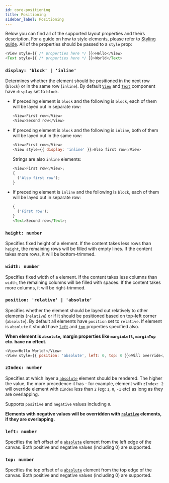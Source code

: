 ```yaml
---
id: core-positioning
title: Positioning
sidebar_label: Positioning
---
```


Below you can find all of the supported layout properties and theirs description. For a guide on how to style elements, please refer to [Styling guide](./core-styling.md). All of the properties should be passed to a `style` prop:

```js
<View style={{ /* properties here */ }}>Hello</View>
<Text style={{ /* properties here */ }}>World</Text>
```

### `display: 'block' | 'inline'`

Determines whether the element should be positioned in the next row (`block`) or in the same row (`inline`). By default [`View`](./view-component.md) and [`Text`](./text-component.md) component have `display` set to `block`.

- If preceding element is `block` and the following is `block`, each of them will be layed out in separate row:

  ```js
  <View>First row</View>
  <View>Second row</View>
  ```

- If preceding element is `block` and the following is `inline`, both of them will be layed out in the same row:

  ```js
  <View>First row</View>
  <View style={{ display: 'inline' }}>Also first row</View>
  ```

  Strings are also `inline` elements:

  ```js
  <View>First row</View>;
  {
    ('Also first row');
  }
  ```

- If preceding element is `inline` and the following is `block`, each of them will be layed out in separate row:

  ```js
  {
    ('First row');
  }
  <Text>Second row</Text>;
  ```

### `height: number`

Specifies fixed height of a element. If the content takes less rows than `height`, the remaining rows will be filled with empty lines. If the content takes more rows, it will be bottom-trimmed.

### `width: number`

Specifies fixed width of a element. If the content takes less columns than `width`, the remaining columns will be filled with spaces. If the content takes more columns, it will be right-trimmed.

### `position: 'relative' | 'absolute'`

Specifies whether the element should be layed out relatively to other elements (`relative`) or if it should be positioned based on top-left corner (`absolute`). By default all elements have `position` set to `relative`. If element is `absolute` it should have [`left`](#left-number) and [`top`](#top-number) properties specified also.

**When element is `absolute`, margin properties like `marginLeft`, `marginTop` etc. have no effect.**

```js
<View>Hello World!</View>
<View style={{ position: 'absolute', left: 0, top: 0 }}>Will override</View>
```

### `zIndex: number`

Specifies at which layer a [`absolute`](#position-relative-absolute) element should be rendered. The higher the value, the more precedence it has - for example, element with `zIndex: 2` will override element with `zIndex` less than `2` (eg: `1`, `0`, `-1` etc) as long as they are overlapping.

Supports `positive` and `negative` values including `0`.

**Elements with negative values will be overridden with [`relative`](#position-relative-absolute) elements, if they are overlapping.**

### `left: number`

Specifies the left offset of a [`absolute`](#position-relative-absolute) element from the left edge of the canvas. Both positive and negative values (including 0) are supported.

### `top: number`

Specifies the top offset of a [`absolute`](#position-relative-absolute) element from the top edge of the canvas. Both positive and negative values (including 0) are supported.
